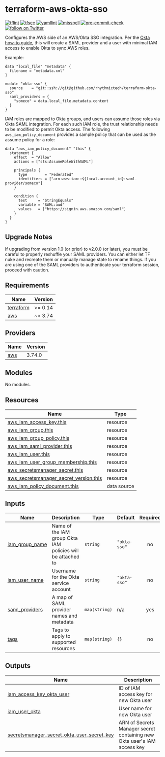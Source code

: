 # terraform-aws-okta-sso

[![tflint](https://github.com/rhythmictech/terraform-aws-okta-sso/workflows/tflint/badge.svg?branch=master&event=push)](https://github.com/rhythmictech/terraform-aws-okta-sso/actions?query=workflow%3Atflint+event%3Apush+branch%3Amaster)
[![tfsec](https://github.com/rhythmictech/terraform-aws-okta-sso/workflows/tfsec/badge.svg?branch=master&event=push)](https://github.com/rhythmictech/terraform-aws-okta-sso/actions?query=workflow%3Atfsec+event%3Apush+branch%3Amaster)
[![yamllint](https://github.com/rhythmictech/terraform-aws-okta-sso/workflows/yamllint/badge.svg?branch=master&event=push)](https://github.com/rhythmictech/terraform-aws-okta-sso/actions?query=workflow%3Ayamllint+event%3Apush+branch%3Amaster)
[![misspell](https://github.com/rhythmictech/terraform-aws-okta-sso/workflows/misspell/badge.svg?branch=master&event=push)](https://github.com/rhythmictech/terraform-aws-okta-sso/actions?query=workflow%3Amisspell+event%3Apush+branch%3Amaster)
[![pre-commit-check](https://github.com/rhythmictech/terraform-aws-okta-sso/workflows/pre-commit-check/badge.svg?branch=master&event=push)](https://github.com/rhythmictech/terraform-aws-okta-sso/actions?query=workflow%3Apre-commit-check+event%3Apush+branch%3Amaster)
<a href="https://twitter.com/intent/follow?screen_name=RhythmicTech"><img src="https://img.shields.io/twitter/follow/RhythmicTech?style=social&logo=twitter" alt="follow on Twitter"></a>

Configures the AWS side of an AWS/Okta SSO integration. Per the [Okta how-to guide](https://saml-doc.okta.com/SAML_Docs/How-to-Configure-SAML-2.0-for-Amazon-Web-Service), this will create a SAML provider and a user with minimal IAM access to enable Okta to sync AWS roles.

Example:

```
data "local_file" "metadata" {
  filename = "metadata.xml"
}

module "okta-sso" {
  source    = "git::ssh://git@github.com/rhythmictech/terraform-okta-sso"
  saml_providers = {
    "someco" = data.local_file.metadata.content
  }
}
```

IAM roles are mapped to Okta groups, and users can assume those roles via Okta SAML integration. For each such IAM role, the trust relationship needs to be modified to permit Okta access. The following `aws_iam_policy_document` provides a sample policy that can be used as the assume policy for a role:

```
data "aws_iam_policy_document" "this" {
  statement {
    effect  = "Allow"
    actions = ["sts:AssumeRoleWithSAML"]

    principals {
      type        = "Federated"
      identifiers = ["arn:aws:iam::${local.account_id}:saml-provider/someco"]
    }

    condition {
      test     = "StringEquals"
      variable = "SAML:aud"
      values   = ["https://signin.aws.amazon.com/saml"]
    }
  }
}
```

## Upgrade Notes
If upgrading from version 1.0 (or prior) to v2.0.0 (or later), you must be careful to properly reshuffle your SAML providers. You can either let TF nuke and recreate them or manually manage state to rename things. If you are using one of the SAML providers to authenticate your terraform session, proceed with caution.

<!-- BEGINNING OF PRE-COMMIT-TERRAFORM DOCS HOOK -->
## Requirements

| Name | Version |
|------|---------|
| <a name="requirement_terraform"></a> [terraform](#requirement\_terraform) | >= 0.14 |
| <a name="requirement_aws"></a> [aws](#requirement\_aws) | ~> 3.74 |

## Providers

| Name | Version |
|------|---------|
| <a name="provider_aws"></a> [aws](#provider\_aws) | 3.74.0 |

## Modules

No modules.

## Resources

| Name | Type |
|------|------|
| [aws_iam_access_key.this](https://registry.terraform.io/providers/hashicorp/aws/latest/docs/resources/iam_access_key) | resource |
| [aws_iam_group.this](https://registry.terraform.io/providers/hashicorp/aws/latest/docs/resources/iam_group) | resource |
| [aws_iam_group_policy.this](https://registry.terraform.io/providers/hashicorp/aws/latest/docs/resources/iam_group_policy) | resource |
| [aws_iam_saml_provider.this](https://registry.terraform.io/providers/hashicorp/aws/latest/docs/resources/iam_saml_provider) | resource |
| [aws_iam_user.this](https://registry.terraform.io/providers/hashicorp/aws/latest/docs/resources/iam_user) | resource |
| [aws_iam_user_group_membership.this](https://registry.terraform.io/providers/hashicorp/aws/latest/docs/resources/iam_user_group_membership) | resource |
| [aws_secretsmanager_secret.this](https://registry.terraform.io/providers/hashicorp/aws/latest/docs/resources/secretsmanager_secret) | resource |
| [aws_secretsmanager_secret_version.this](https://registry.terraform.io/providers/hashicorp/aws/latest/docs/resources/secretsmanager_secret_version) | resource |
| [aws_iam_policy_document.this](https://registry.terraform.io/providers/hashicorp/aws/latest/docs/data-sources/iam_policy_document) | data source |

## Inputs

| Name | Description | Type | Default | Required |
|------|-------------|------|---------|:--------:|
| <a name="input_iam_group_name"></a> [iam\_group\_name](#input\_iam\_group\_name) | Name of the IAM group Okta IAM policies will be attached to | `string` | `"okta-sso"` | no |
| <a name="input_iam_user_name"></a> [iam\_user\_name](#input\_iam\_user\_name) | Username for the Okta service account | `string` | `"okta-sso"` | no |
| <a name="input_saml_providers"></a> [saml\_providers](#input\_saml\_providers) | A map of SAML provider names and metadata | `map(string)` | n/a | yes |
| <a name="input_tags"></a> [tags](#input\_tags) | Tags to apply to supported resources | `map(string)` | `{}` | no |

## Outputs

| Name | Description |
|------|-------------|
| <a name="output_iam_access_key_okta_user"></a> [iam\_access\_key\_okta\_user](#output\_iam\_access\_key\_okta\_user) | ID of IAM access key for new Okta user |
| <a name="output_iam_user_okta"></a> [iam\_user\_okta](#output\_iam\_user\_okta) | User name for new Okta user |
| <a name="output_secretsmanager_secret_okta_user_secret_key"></a> [secretsmanager\_secret\_okta\_user\_secret\_key](#output\_secretsmanager\_secret\_okta\_user\_secret\_key) | ARN of Secrets Manager secret containing new Okta user's IAM access key |
<!-- END OF PRE-COMMIT-TERRAFORM DOCS HOOK -->

